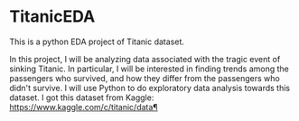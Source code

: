 # TitanicEDA
This is a python EDA project of Titanic dataset.

In this project, I will be analyzing data associated with the tragic event of sinking Titanic. In particular, I will be interested in finding trends among the passengers who survived, and how they differ from the passengers who didn't survive.
I will use Python to do exploratory data analysis towards this dataset.
I got this dataset from Kaggle: https://www.kaggle.com/c/titanic/data¶
